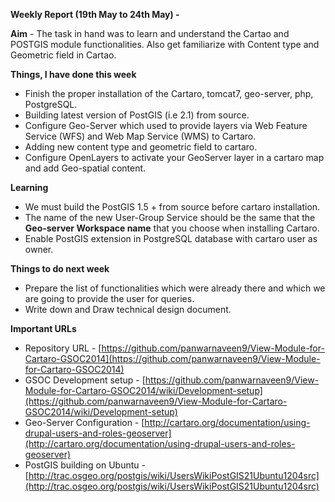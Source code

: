 **Weekly Report (19th May to 24th May) -**

**Aim** - The task in hand was to learn and understand the Cartao and POSTGIS module functionalities. Also get  familiarize with Content type and Geometric field in Cartao.   

**Things, I have done this week**
* Finish the proper installation of the Cartaro, tomcat7, geo-server, php, PostgreSQL.
* Building latest version of PostGIS (i.e 2.1) from source.
* Configure Geo-Server which used to provide layers via Web Feature Service (WFS) and Web Map Service (WMS) to Cartaro. 
* Adding new content type and geometric field to cartaro.
* Configure OpenLayers to activate your GeoServer layer in a cartaro map and add Geo-spatial content.

**Learning**
* We must build the PostGIS 1.5 + from source before cartaro installation.
* The name of the new User-Group Service should be the same that the **Geo-server Workspace name** that you choose when installing Cartaro.
* Enable PostGIS extension in PostgreSQL database with cartaro user as owner.  

**Things to do next week**
* Prepare the list of functionalities which were already there and which we are going to provide the user for queries.
* Write down and Draw technical design document. 

**Important URLs**
* Repository URL - [https://github.com/panwarnaveen9/View-Module-for-Cartaro-GSOC2014](https://github.com/panwarnaveen9/View-Module-for-Cartaro-GSOC2014)
* GSOC Development setup - [https://github.com/panwarnaveen9/View-Module-for-Cartaro-GSOC2014/wiki/Development-setup](https://github.com/panwarnaveen9/View-Module-for-Cartaro-GSOC2014/wiki/Development-setup)
* Geo-Server Configuration - [http://cartaro.org/documentation/using-drupal-users-and-roles-geoserver](http://cartaro.org/documentation/using-drupal-users-and-roles-geoserver)
* PostGIS building on Ubuntu - [http://trac.osgeo.org/postgis/wiki/UsersWikiPostGIS21Ubuntu1204src](http://trac.osgeo.org/postgis/wiki/UsersWikiPostGIS21Ubuntu1204src)